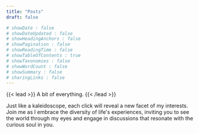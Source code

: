 ```yaml
---
title: "Posts"
draft: false

# showDate : false
# showDateUpdated : false
# showHeadingAnchors : false
# showPagination : false
# showReadingTime : false
# showTableOfContents : true
# showTaxonomies : false
# showWordCount : false
# showSummary : false
# sharingLinks : false
---
```


{{< lead >}}
A bit of everything.
{{< /lead >}}

Just like a kaleidoscope, each click will reveal a new facet of my interests. Join me as I embrace the diversity of life's experiences, inviting you to see the world through my eyes and engage in discussions that resonate with the curious soul in you.
